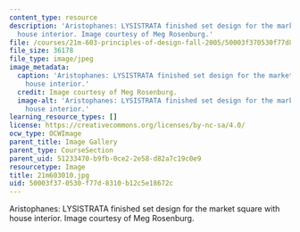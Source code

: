 ```yaml
---
content_type: resource
description: 'Aristophanes: LYSISTRATA finished set design for the market square with
  house interior. Image courtesy of Meg Rosenburg.'
file: /courses/21m-603-principles-of-design-fall-2005/50003f370530f77d8310b12c5e18672c_21m603010.jpg
file_size: 36178
file_type: image/jpeg
image_metadata:
  caption: 'Aristophanes: LYSISTRATA finished set design for the market square with
    house interior.'
  credit: Image courtesy of Meg Rosenburg.
  image-alt: 'Aristophanes: LYSISTRATA finished set design for the market square with
    house interior.'
learning_resource_types: []
license: https://creativecommons.org/licenses/by-nc-sa/4.0/
ocw_type: OCWImage
parent_title: Image Gallery
parent_type: CourseSection
parent_uid: 51233470-b9fb-0ce2-2e58-d82a7c19c0e9
resourcetype: Image
title: 21m603010.jpg
uid: 50003f37-0530-f77d-8310-b12c5e18672c
---
```

Aristophanes: LYSISTRATA finished set design for the market square with house interior. Image courtesy of Meg Rosenburg.